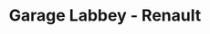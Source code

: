 ---
title: "Garage Labbey - Renault"
url: /relans/garage-labbey-renault/
shop: réparation de voitures
---